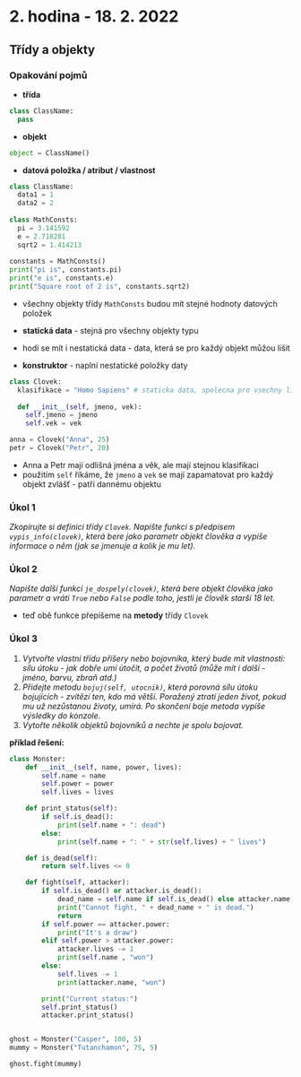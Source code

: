 # 2. hodina - 18. 2. 2022

## Třídy a objekty 

### Opakování pojmů

- **třída**
```python
class ClassName:
  pass
```

- **objekt**
```python
object = ClassName()
```
- **datová položka / atribut / vlastnost**
```python
class ClassName:
  data1 = 1
  data2 = 2
  
class MathConsts:
  pi = 3.141592
  e = 2.718281
  sqrt2 = 1.414213
  
constants = MathConsts()
print("pi is", constants.pi)
print("e is", constants.e)
print("Square root of 2 is", constants.sqrt2)
```
- všechny objekty třídy `MathConsts` budou mít stejné hodnoty datových položek
- **statická data** - stejná pro všechny objekty typu
- hodí se mít i nestatická data - data, která se pro každý objekt můžou lišit

- **konstruktor** - naplní nestatické položky daty
```python
class Clovek:
  klasifikace = "Homo Sapiens" # staticka data, spolecna pro vsechny lidi
  
  def __init__(self, jmeno, vek):
    self.jmeno = jmeno
    self.vek = vek

anna = Clovek("Anna", 25)
petr = Clovek("Petr", 20)
```
- Anna a Petr mají odlišná jména a věk, ale mají stejnou klasifikaci
- použitím `self` říkáme, že `jmeno` a `vek` se mají zapamatovat pro každý objekt zvlášť - patří dannému objektu

### Úkol 1
*Zkopírujte si definici třídy `Clovek`. Napište funkci s předpisem `vypis_info(clovek)`, která bere jako parametr objekt člověka a vypíše informace o něm (jak se jmenuje a kolik je mu let).*

### Úkol 2
*Napište další funkci `je_dospely(clovek)`, která bere objekt člověka jako parametr a vrátí `True` nebo `False` podle toho, jestli je člověk starší 18 let.*

- teď obě funkce přepíšeme na **metody** třídy `Clovek`

### Úkol 3
1) *Vytvořte vlastní třídu příšery nebo bojovníka, který bude mít vlastnosti: sílu útoku - jak dobře umí útočit, a počet životů (může mít i další - jméno, barvu, zbraň atd.)*
2) *Přidejte metodu `bojuj(self, utocnik)`, která porovná sílu útoku bojujících - zvítězí ten, kdo má větší. Poražený ztratí jeden život, pokud mu už nezůstanou životy, umírá. Po skončení boje metoda vypíše výsledky do konzole.*
3) *Vytořte několik objektů bojovníků a nechte je spolu bojovat.*

**příklad řešení:**
``` python
class Monster:
    def __init__(self, name, power, lives):
        self.name = name
        self.power = power
        self.lives = lives

    def print_status(self):
        if self.is_dead():
            print(self.name + ": dead")
        else:
            print(self.name + ": " + str(self.lives) + " lives")

    def is_dead(self):
        return self.lives <= 0

    def fight(self, attacker):
        if self.is_dead() or attacker.is_dead():
            dead_name = self.name if self.is_dead() else attacker.name
            print("Cannot fight, " + dead_name + " is dead.")
            return
        if self.power == attacker.power:
            print("It's a draw")
        elif self.power > attacker.power:
            attacker.lives -= 1
            print(self.name , "won")
        else:
            self.lives -= 1
            print(attacker.name, "won")

        print("Current status:")
        self.print_status()
        attacker.print_status()


ghost = Monster("Casper", 100, 5)
mummy = Monster("Tutanchamon", 75, 5)

ghost.fight(mummy)
```

